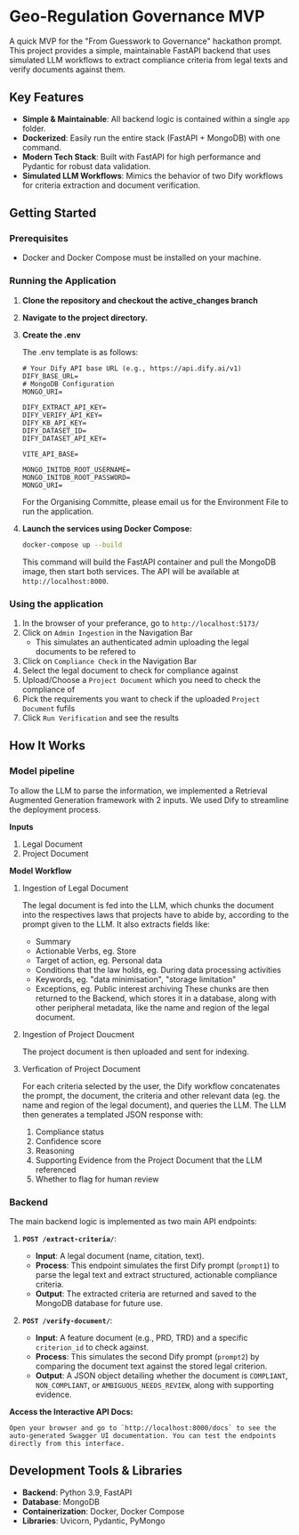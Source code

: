 # Geo-Regulation Governance MVP

A quick MVP for the "From Guesswork to Governance" hackathon prompt. This project provides a simple, maintainable FastAPI backend that uses simulated LLM workflows to extract compliance criteria from legal texts and verify documents against them.

## Key Features

-   **Simple & Maintainable**: All backend logic is contained within a single `app` folder.
-   **Dockerized**: Easily run the entire stack (FastAPI + MongoDB) with one command.
-   **Modern Tech Stack**: Built with FastAPI for high performance and Pydantic for robust data validation.
-   **Simulated LLM Workflows**: Mimics the behavior of two Dify workflows for criteria extraction and document verification.


## Getting Started

### Prerequisites

-   Docker and Docker Compose must be installed on your machine.

### Running the Application

1.  **Clone the repository and checkout the active_changes branch**
2.  **Navigate to the project directory.**
3.  **Create the .env**

    The .env template is as follows:
    
    ```
    # Your Dify API base URL (e.g., https://api.dify.ai/v1)
    DIFY_BASE_URL=
    # MongoDB Configuration
    MONGO_URI=

    DIFY_EXTRACT_API_KEY=
    DIFY_VERIFY_API_KEY=
    DIFY_KB_API_KEY=
    DIFY_DATASET_ID=
    DIFY_DATASET_API_KEY=

    VITE_API_BASE=

    MONGO_INITDB_ROOT_USERNAME=
    MONGO_INITDB_ROOT_PASSWORD=
    MONGO_URI=
    ```

    For the Organising Committe, please email us for the Environment File to run the application.

4.  **Launch the services using Docker Compose:**

    ```bash
    docker-compose up --build
    ```

    This command will build the FastAPI container and pull the MongoDB image, then start both services. The API will be available at `http://localhost:8000`.

### Using the application

1. In the browser of your preferance, go to `http://localhost:5173/`
2. Click on `Admin Ingestion` in the Navigation Bar 
    - This simulates an authenticated admin uploading the legal documents to be refered to
3. Click on `Compliance Check` in the Navigation Bar
4. Select the legal document to check for compliance against
5. Upload/Choose a `Project Document` which you need to check the compliance of
6. Pick the requirements you want to check if the uploaded `Project Document` fufils 
7. Click `Run Verification` and see the results

## How It Works

### Model pipeline

To allow the LLM to parse the information, we implemented a Retrieval Augmented Generation framework with 2 inputs.
We used Dify to streamline the deployment process.

**Inputs**
1. Legal Document
2. Project Document

**Model Workflow**
1. Ingestion of Legal Document 

    The legal document is fed into the LLM, which chunks the document into the respectives laws that projects have to abide by, according to the prompt given to the LLM.
    It also extracts fields like: 
    - Summary
    - Actionable Verbs, eg. Store
    - Target of action, eg. Personal data
    - Conditions that the law holds, eg. During data processing activities
    - Keywords, eg. "data minimisation", "storage limitation"
    - Exceptions, eg. Public interest archiving
    These chunks are then returned to the Backend, which stores it in a database, along with other peripheral metadata, like the name and region of the legal document.

2. Ingestion of Project Doucment

    The project document is then uploaded and sent for indexing.

3. Verfication of Project Document

    For each criteria selected by the user, the Dify workflow concatenates the prompt, the document, the criteria and other relevant data (eg. the name and region of the legal document), and queries the LLM.
    The LLM then generates a templated JSON response with: 
    1. Compliance status
    2. Confidence score
    3. Reasoning
    4. Supporting Evidence from the Project Document that the LLM referenced
    5. Whether to flag for human review


### Backend
The main backend logic is implemented as two main API endpoints:

1.  **`POST /extract-criteria/`**:
    -   **Input**: A legal document (name, citation, text).
    -   **Process**: This endpoint simulates the first Dify prompt (`prompt1`) to parse the legal text and extract structured, actionable compliance criteria.
    -   **Output**: The extracted criteria are returned and saved to the MongoDB database for future use.

2.  **`POST /verify-document/`**:
    -   **Input**: A feature document (e.g., PRD, TRD) and a specific `criterion_id` to check against.
    -   **Process**: This simulates the second Dify prompt (`prompt2`) by comparing the document text against the stored legal criterion.
    -   **Output**: A JSON object detailing whether the document is `COMPLIANT`, `NON_COMPLIANT`, or `AMBIGUOUS_NEEDS_REVIEW`, along with supporting evidence.

**Access the Interactive API Docs:**

    Open your browser and go to `http://localhost:8000/docs` to see the auto-generated Swagger UI documentation. You can test the endpoints directly from this interface.


## Development Tools & Libraries

-   **Backend**: Python 3.9, FastAPI
-   **Database**: MongoDB
-   **Containerization**: Docker, Docker Compose
-   **Libraries**: Uvicorn, Pydantic, PyMongo